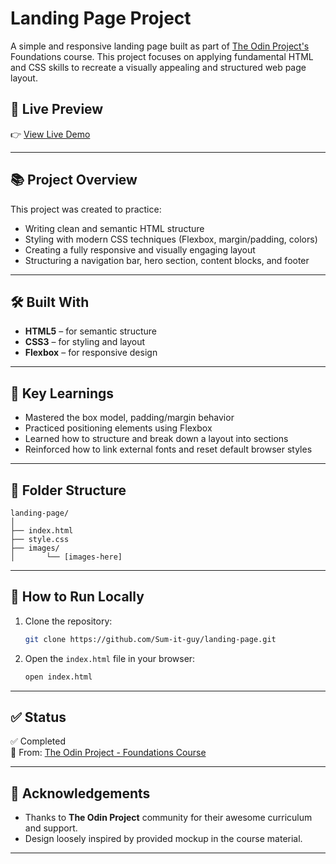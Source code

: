 # Landing Page Project

A simple and responsive landing page built as part of [The Odin Project's](https://www.theodinproject.com/) Foundations course. This project focuses on applying fundamental HTML and CSS skills to recreate a visually appealing and structured web page layout.

## 🚀 Live Preview

👉 [View Live Demo]( https://sum-it-guy.github.io/landing-page/) 

---

## 📚 Project Overview

This project was created to practice:
- Writing clean and semantic HTML structure
- Styling with modern CSS techniques (Flexbox, margin/padding, colors)
- Creating a fully responsive and visually engaging layout
- Structuring a navigation bar, hero section, content blocks, and footer

---

## 🛠️ Built With

- **HTML5** – for semantic structure
- **CSS3** – for styling and layout
- **Flexbox** – for responsive design

---

## 🧠 Key Learnings

- Mastered the box model, padding/margin behavior
- Practiced positioning elements using Flexbox
- Learned how to structure and break down a layout into sections
- Reinforced how to link external fonts and reset default browser styles

---

## 📁 Folder Structure

```plaintext
landing-page/
│
├── index.html
├── style.css
├── images/
│       └── [images-here]
```

---

## 🔧 How to Run Locally

1. Clone the repository:

   ```bash
   git clone https://github.com/Sum-it-guy/landing-page.git
   ```

2. Open the `index.html` file in your browser:

   ```bash
   open index.html
   ```

---

## ✅ Status

✅ Completed  
📘 From: [The Odin Project - Foundations Course](https://www.theodinproject.com/paths/foundations/courses/foundations)

---

## 🤝 Acknowledgements

- Thanks to **The Odin Project** community for their awesome curriculum and support.
- Design loosely inspired by provided mockup in the course material.

---



